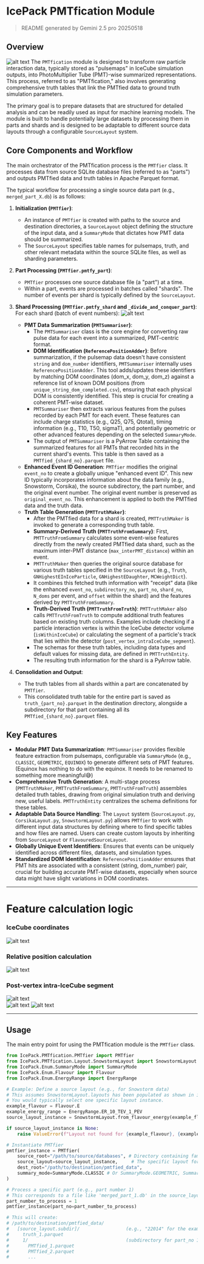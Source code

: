 # IcePack PMTfication Module
> README generated by Gemini 2.5 pro 20250518
## Overview
![alt text](image.png)
The `PMTfication` module is designed to transform raw particle interaction data, typically stored as "pulsemaps" in IceCube simulation outputs, into PhotoMultiplier Tube (PMT)-wise summarized representations. This process, referred to as "PMTfication," also involves generating comprehensive truth tables that link the PMTfied data to ground truth simulation parameters.

The primary goal is to prepare datasets that are structured for detailed analysis and can be readily used as input for machine learning models. The module is built to handle potentially large datasets by processing them in parts and shards and is designed to be adaptable to different source data layouts through a configurable `SourceLayout` system.

## Core Components and Workflow

The main orchestrator of the PMTfication process is the `PMTfier` class. It processes data from source SQLite database files (referred to as "parts") and outputs PMTfied data and truth tables in Apache Parquet format.

The typical workflow for processing a single source data part (e.g., `merged_part_X.db`) is as follows:

1.  **Initialization (`PMTfier`)**:
    * An instance of `PMTfier` is created with paths to the source and destination directories, a `SourceLayout` object defining the structure of the input data, and a `SummaryMode` that dictates how PMT data should be summarized.
    * The `SourceLayout` specifies table names for pulsemaps, truth, and other relevant metadata within the source SQLite files, as well as sharding parameters.

2.  **Part Processing (`PMTfier.pmtfy_part`)**:
    * `PMTfier` processes one source database file (a "part") at a time.
    * Within a part, events are processed in batches called "shards". The number of events per shard is typically defined by the `SourceLayout`.

3.  **Shard Processing (`PMTfier.pmtfy_shard` and `_divide_and_conquer_part`)**:
    For each shard (batch of event numbers):
    ![alt text](image-1.png)
    * **PMT Data Summarization (`PMTSummariser`)**:
        * The `PMTSummariser` class is the core engine for converting raw pulse data for each event into a summarized, PMT-centric format.
        * **DOM Identification (`ReferencePositionAdder`)**: Before summarization, if the pulsemap data doesn't have consistent `string` and `dom_number` identifiers, `PMTSummariser` internally uses `ReferencePositionAdder`. This tool adds/updates these identifiers by matching DOM coordinates (dom_x, dom_y, dom_z) against a reference list of known DOM positions (from `unique_string_dom_completed.csv`), ensuring that each physical DOM is consistently identified. This step is crucial for creating a coherent PMT-wise dataset.
        * `PMTSummariser` then extracts various features from the pulses recorded by each PMT for each event. These features can include charge statistics (e.g., Q25, Q75, Qtotal), timing information (e.g., T10, T50, sigmaT), and potentially geometric or other advanced features depending on the selected `SummaryMode`.
        * The output of `PMTSummariser` is a PyArrow Table containing the summarized features for all PMTs that recorded hits in the current shard's events. This table is then saved as a `PMTfied_{shard_no}.parquet` file.
    * **Enhanced Event ID Generation**: `PMTfier` modifies the original `event_no` to create a globally unique "enhanced event ID". This new ID typically incorporates information about the data family (e.g., Snowstorm, Corsika), the source subdirectory, the part number, and the original event number. The original event number is preserved as `original_event_no`. This enhancement is applied to both the PMTfied data and the truth data.
    * **Truth Table Generation (`PMTTruthMaker`)**:
        * After the PMTfied data for a shard is created, `PMTTruthMaker` is invoked to generate a corresponding truth table.
        * **Summary-Derived Truth (`PMTTruthFromSummary`)**: First, `PMTTruthFromSummary` calculates some event-wise features directly from the newly created PMTfied data shard, such as the maximum inter-PMT distance (`max_interPMT_distance`) within an event.
        * `PMTTruthMaker` then queries the original source database for various truth tables specified in the `SourceLayout` (e.g., `Truth`, `GNHighestEInIceParticle`, `GNHighestEDaughter`, `MCWeightDict`).
        * It combines this fetched truth information with "receipt" data (like the enhanced `event_no`, `subdirectory_no`, `part_no`, `shard_no`, `N_doms` per event, and `offset` within the shard) and the features derived by `PMTTruthFromSummary`.
        * **Truth-Derived Truth (`PMTTruthFromTruth`)**: `PMTTruthMaker` also calls `PMTTruthFromTruth` to compute additional truth features based on existing truth columns. Examples include checking if a particle interaction vertex is within the IceCube detector volume (`isWithinIceCube`) or calculating the segment of a particle's track that lies within the detector (`post_vertex_intraIceCube_segment`).
        * The schemas for these truth tables, including data types and default values for missing data, are defined in `PMTTruthEntity`.
        * The resulting truth information for the shard is a PyArrow table.

4.  **Consolidation and Output**:
    * The truth tables from all shards within a part are concatenated by `PMTfier`.
    * This consolidated truth table for the entire part is saved as `truth_{part_no}.parquet` in the destination directory, alongside a subdirectory for that part containing all its `PMTfied_{shard_no}.parquet` files.

## Key Features

* **Modular PMT Data Summarization**: `PMTSummariser` provides flexible feature extraction from pulsemaps, configurable via `SummaryMode` (e.g., `CLASSIC`, `GEOMETRIC`, `EQUINOX`) to generate different sets of PMT features. (Equinox has nothing to do with the equinox. It needs to be renamed to something more meaningful😅)
* **Comprehensive Truth Generation**: A multi-stage process (`PMTTruthMaker`, `PMTTruthFromSummary`, `PMTTruthFromTruth`) assembles detailed truth tables, drawing from original simulation truth and deriving new, useful labels. `PMTTruthEntity` centralizes the schema definitions for these tables.
* **Adaptable Data Source Handling**: The `Layout` system (`SourceLayout.py`, `CorsikaLayout.py`, `SnowstormLayout.py`) allows `PMTfier` to work with different input data structures by defining where to find specific tables and how files are named. Users can create custom layouts by inheriting from `SourceLayout` or `FlavouredSourceLayout`.
* **Globally Unique Event Identifiers**: Ensures that events can be uniquely identified across different files, datasets, and simulation types.
* **Standardized DOM Identification**: `ReferencePositionAdder` ensures that PMT hits are associated with a consistent (string, dom_number) pair, crucial for building accurate PMT-wise datasets, especially when source data might have slight variations in DOM coordinates.

---
# Feature calculation logic
### IceCube coordinates
![alt text](image-6.png)
### Relative position calculation
![alt text](image-2.png) 

### Post-vertex intra-IceCube segment
![alt text](image-3.png)  
![alt text](image-5.png)
![alt text](image-4.png)  

---

## Usage

The main entry point for using the PMTfication module is the `PMTfier` class.

```python
from IcePack.PMTfication.PMTfier import PMTfier
from IcePack.PMTfication.Layout.SnowstormLayout import SnowstormLayout # Or your custom layout
from IcePack.Enum.SummaryMode import SummaryMode
from IcePack.Enum.Flavour import Flavour
from IcePack.Enum.EnergyRange import EnergyRange

# Example: Define a source layout (e.g., for Snowstorm data)
# This assumes SnowstormLayout.layouts has been populated as shown in its file.
# You would typically select one specific layout instance.
example_flavour = Flavour.E
example_energy_range = EnergyRange.ER_10_TEV_1_PEV
source_layout_instance = SnowstormLayout.from_flavour_energy(example_flavour, example_energy_range)

if source_layout_instance is None:
    raise ValueError(f"Layout not found for {example_flavour}, {example_energy_range}")

# Instantiate PMTfier
pmtfier_instance = PMTfier(
    source_root="/path/to/source/databases", # Directory containing family subdirs like 'Snowstorm'
    source_layout=source_layout_instance,     # The specific layout for the data to be processed
    dest_root="/path/to/destination/pmtfied_data",
    summary_mode=SummaryMode.CLASSIC # Or SummaryMode.GEOMETRIC, SummaryMode.EQUINOX
)

# Process a specific part (e.g., part number 1)
# This corresponds to a file like 'merged_part_1.db' in the source_layout.subdir
part_number_to_process = 1
pmtfier_instance(part_no=part_number_to_process)

# This will create:
# /path/to/destination/pmtfied_data/
#   [source_layout.subdir]/                 (e.g., "22014" for the example layout)
#     truth_1.parquet
#     1/                                    (subdirectory for part_no 1)
#       PMTfied_1.parquet
#       PMTfied_2.parquet
#       ...
```